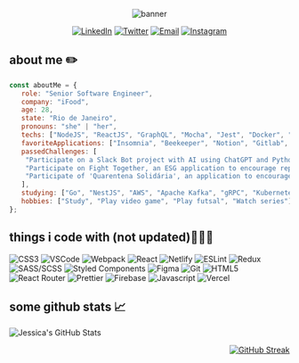 <p align="center">
<!--   <img src="https://i.ibb.co/TW7J1kC/banner-Github.png" alt="banner-Github" width="600" border="0"> -->
 <img src="https://i.ibb.co/HT4qGb4/banner.png" alt="banner" border="0" />
</p>

<p align="center">
  <a href="https://www.linkedin.com/in/jessicacastros/" target="_blank"><img alt="LinkedIn" src="https://img.shields.io/badge/-Linkedin-%230077B5.svg?&style=for-the-badge&logo=linkedin&logoColor=white" /></a>
 <a href="https://twitter.com/dev_jessicastro" target="_blank"><img alt="Twitter" src="https://img.shields.io/badge/-Twitter-1DA1F2?style=for-the-badge&logo=Twitter&logoColor=white" /></a>
  <a href="mailto:jessica.castros@outlook.com" target="_blank"><img alt="Email" src="https://img.shields.io/badge/-Email-EA4335?style=for-the-badge&logo=gmail&logoColor=white" /></a>
  <a href="https://www.instagram.com/jessicacastro.dev/" target="_blank"><img alt="Instagram" src="https://img.shields.io/badge/-Instagram-E4405F?style=for-the-badge&logo=instagram&logoColor=white" /></a>
</p>

<h2>about me ✏️</h2>

```javascript
const aboutMe = {
   role: "Senior Software Engineer",
   company: "iFood",
   age: 28,
   state: "Rio de Janeiro",
   pronouns: "she" | "her",
   techs: ["NodeJS", "ReactJS", "GraphQL", "Mocha", "Jest", "Docker", "Redis", "Next.JS", "Google Cloud", "Firebase", "Angular"],
   favoriteApplications: ["Insomnia", "Beekeeper", "Notion", "Gitlab", "Docker"],
   passedChallenges: [
    "Participate on a Slack Bot project with AI using ChatGPT and Python on a hackaton",
    "Participate on Fight Together, an ESG application to encourage reporting of litter, potholes, fires, among other issues. This was my final work for college, we reached the finals in the competition. ",
    "Participate of 'Quarentena Solidária', an application to encourage people to help those at risk during the pandemic"
   ],
   studying: ["Go", "NestJS", "AWS", "Apache Kafka", "gRPC", "Kubernetes", "Ruby on Rails", "Java"],
   hobbies: ["Study", "Play video game", "Play futsal", "Watch series"]
};
```

<h2>things i code with (not updated)👩🏾‍💻</h2>
<p>
  <img alt="CSS3" src="https://img.shields.io/badge/-CSS3-1572B6?style=flat-square&logo=visual%20studio%20code&logoColor=white" />
  <img alt="VSCode" src="https://img.shields.io/badge/-Visual_Studio_Code-0078D4?style=flat-square&logo=visual%20studio%20code&logoColor=white" />
  <img alt="Webpack" src="https://img.shields.io/badge/-Webpack-8DD6F9?style=flat-square&logo=webpack&logoColor=white" />
  <img alt="React" src="https://img.shields.io/badge/-React-45b8d8?style=flat-square&logo=react&logoColor=white" />
  <img alt="Netlify" src="https://img.shields.io/badge/-Netlify-00C7B7?style=flat-square&logo=netlify&logoColor=white" />
  <img alt="ESLint" src="https://img.shields.io/badge/-ESLint-4B32C3?style=flat-square&logo=eslint&logoColor=white" />
  <img alt="Redux" src="https://img.shields.io/badge/-Redux-764ABC?style=flat-square&logo=redux&logoColor=white" />
  <img alt="SASS/SCSS" src="https://img.shields.io/badge/-SASS/SCSS-CC6699?style=flat-square&logo=sass&logoColor=white" />
  <img alt="Styled Components" src="https://img.shields.io/badge/-Styled_Components-db7092?style=flat-square&logo=styled-components&logoColor=white" />
  <img alt="Figma" src="https://img.shields.io/badge/-Figma-F24E1E?style=flat-square&logo=figma&logoColor=white" />
  <img alt="Git" src="https://img.shields.io/badge/-Git-F05032?style=flat-square&logo=git&logoColor=white" />
  <img alt="HTML5" src="https://img.shields.io/badge/-HTML5-E34F26?style=flat-square&logo=html5&logoColor=white" />
  <img alt="React Router" src="https://img.shields.io/badge/-React_Router-CA4245?style=flat-square&logo=react-router&logoColor=white" />
  <img alt="Prettier" src="https://img.shields.io/badge/-Prettier-F7B93E?style=flat-square&logo=prettier&logoColor=white" />
  <img alt="Firebase" src="https://img.shields.io/badge/-Firebase-ffca28?style=flat-square&logo=firebase&logoColor=white" />
  <img alt="Javascript" src="https://img.shields.io/badge/-JavaScript-F7DF1E?style=flat-square&logo=javascript&logoColor=black" />
  <img alt="Vercel" src="https://img.shields.io/badge/-Vercel-000000?style=flat-square&logo=vercel&logoColor=white" />
</p>

<h2>some github stats 📈</h2>
<span align="left">
  
![Jessica's GitHub Stats](https://github-readme-stats.vercel.app/api?username=jessicacastro&show_icons=true&hide_border=true&bg_color=6f12ff&title_color=F43F91&icon_color=F43F91&text_color=FFFFFF)

</span>
<span align="right">
  
[![GitHub Streak](http://github-readme-streak-stats.herokuapp.com?user=jessicacastro&theme=neon-dark&hide_border=true&date_format=M%20j%5B%2C%20Y%5D&ring=F43F91&fire=F43F91&sideNums=F43F91&sideLabels=FFFFFF&dates=F43F91&stroke=F43F9100&currStreakNum=F43F91&currStreakLabel=FFFFFF&background=6F12FF)](https://git.io/streak-stats)
  
</span>
